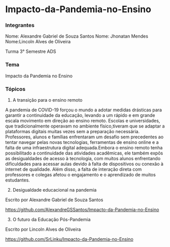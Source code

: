 # Impacto-da-Pandemia-no-Ensino

### Integrantes
Nome: Alexandre Gabriel de Souza Santos
Nome: Jhonatan Mendes
Nome:Lincoln Alves de Oliveira 

Turma 3° Semestre ADS

### Tema
Impacto da Pandemia no Ensino 

### Tópicos
1. A transição para o ensino remoto

 A pandemia de COVID-19 forçou o mundo a adotar medidas drásticas para garantir a continuidade da educação, levando a um rápido e em grande escala movimento em direção ao ensino remoto. Escolas e universidades, que tradicionalmente operavam no ambiente físico,tiveram que se adaptar a plataformas digitais muitas vezes sem a preparação necessária. Professores, alunos e famílias enfrentaram um desafio sem precedentes ao tentar navegar pelas novas tecnologias, ferramentas de ensino online e a falta de uma infraestrutura digital adequada.Embora o ensino remoto tenha possibilitado a continuidade das atividades acadêmicas, ele também expôs as desigualdades de acesso à tecnologia, com muitos alunos enfrentando dificuldades para acessar aulas devido à falta de dispositivos ou conexão à internet de qualidade. Além disso, a falta de interação direta com professores e colegas afetou o engajamento e o aprendizado de muitos estudantes.

2. Desigualdade educacional na pandemia 

Escrito por Alexandre Gabriel de Souza Santos

https://github.com/AlexandreGSSantos/Impacto-da-Pandemia-no-Ensino

3. O futuro da Educação Pós-Pandemia

Escrito por Lincoln Alves de Oliveira

https://github.com/SrLinku/Impacto-da-Pandemia-no-Ensino

